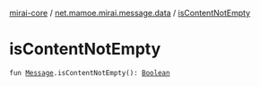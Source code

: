 [mirai-core](../index.md) / [net.mamoe.mirai.message.data](index.md) / [isContentNotEmpty](./is-content-not-empty.md)

# isContentNotEmpty

`fun `[`Message`](-message/index.md)`.isContentNotEmpty(): `[`Boolean`](https://kotlinlang.org/api/latest/jvm/stdlib/kotlin/-boolean/index.html)